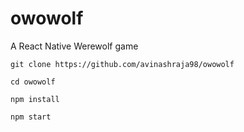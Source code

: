 # owowolf
A React Native Werewolf game

```
git clone https://github.com/avinashraja98/owowolf  

cd owowolf

npm install  

npm start  
```

